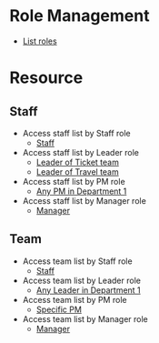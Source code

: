 # Role Management 
- [List roles](d1_list_roles.md)
# Resource 

## Staff 
- Access staff list by Staff role
  - [Staff](use_case_staff_list_staff(nhoang).md)
- Access staff list by Leader role
  - [Leader of Ticket team](use_case_staff_list_leader(ttuan).md)
  - [Leader of Travel team](use_case_staff_list_leader(nghoang).md)
- Access staff list by PM role
  - [Any PM in Department 1](use_case_staff_list_pm(vkiet).md)
- Access staff list by Manager role
  - [Manager](use_case_staff_list_manager(bnguyen).md)

## Team
- Access team list by Staff role
  - [Staff](use_case_team_list_staff(nhoang).md)
- Access team list by Leader role
  - [Any Leader in Department 1](use_case_team_list_leader(ttuan).md)
- Access team list by PM role
  - [Specific PM](use_case_team_list_pm(vkiet).md)
- Access team list by Manager role
  - [Manager](use_case_team_list_manager(bnguyen).md)
